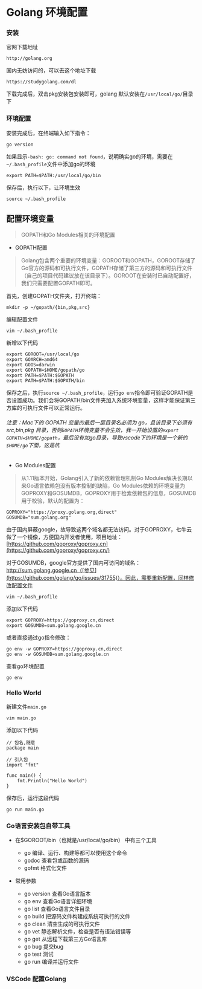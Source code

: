# Golang 环境配置
### 安装
官网下载地址
```
http://golang.org
```
国内无妨访问的，可以去这个地址下载
```
https://studygolang.com/dl
```

下载完成后，双击pkg安装包安装即可，golang 默认安装在`/usr/local/go/`目录下

### 环境配置
安装完成后，在终端输入如下指令：
```
go version
```
如果显示`-bash: go: command not found`，说明确实go的环境，需要在`~/.bash_profile`文件中添加go的环境
```
export PATH=$PATH:/usr/local/go/bin
```
保存后，执行以下，让环境生效
```
source ~/.bash_profile
```

## 配置环境变量
> GOPATH和Go Modules相关的环境配置

- GOPATH配置
> Golang包含两个重要的环境变量：GOROOT和GOPATH，GOROOT存储了Go官方的源码和可执行文件，GOPATH存储了第三方的源码和可执行文件（自己的项目代码建议放在该目录下）。GOROOT在安装时已自动配置好，我们只需要配置GOPATH即可。

首先，创建GOPATH文件夹，打开终端：
```
mkdir -p ~/gopath/{bin,pkg,src}
```

编辑配置文件
```
vim ~/.bash_profile
```

新增以下代码
```
export GOROOT=/usr/local/go
export GOARCH=amd64
export GOOS=darwin
export GOPATH=$HOME/gopath/go
export PATH=$PATH:$GOPATH
export PATH=$PATH:$GOPATH/bin
```

保存之后，执行`source ~/.bash_profile`，运行`go env`指令即可验证GOPATH是否设置成功。我们会将GOPATH/bin文件夹加入系统环境变量，这样才能保证第三方库的可执行文件可以正常运行。

###### 注意：Mac下的 GOPATH 变量的最后一层目录名必须为 go，且该目录下必须有 src,bin,pkg 目录，否则`GOPATH`环境变量不会生效，我一开始设置的`export GOPATH=$HOME/gopath`，最后没有加go目录，导致vscode下的环境是一个新的`$HOME/go`下面，这是坑

- Go Modules配置
> 从1.11版本开始，Golang引入了新的依赖管理机制Go Modules解决长期以来Go语言依赖包没有版本控制的缺陷，Go Modules依赖的环境变量为GOPROXY和GOSUMDB，GOPROXY用于检索依赖包的信息，GOSUMDB用于校验，默认的配置为：

```
GOPROXY="https://proxy.golang.org,direct"
GOSUMDB="sum.golang.org"
```

由于国内屏蔽google，故导致这两个域名都无法访问。对于GOPROXY，七牛云做了一个镜像，方便国内开发者使用，项目地址：
[https://github.com/goproxy/goproxy.cn](https://github.com/goproxy/goproxy.cn/)

对于GOSUMDB，google官方提供了国内可访问的域名：http://sum.golang.google.cn（[参见](https://github.com/golang/go/issues/31755)）。因此，需要重新配置，同样修改配置文件
```
vim ~/.bash_profile
```
添加以下代码
```
export GOPROXY=https://goproxy.cn,direct
export GOSUMDB=sum.golang.google.cn
```

或者直接通过go指令修改：
```
go env -w GOPROXY=https://goproxy.cn,direct
go env -w GOSUMDB=sum.golang.google.cn
```

查看go环境配置
```
go env
```

### Hello World
新建文件`main.go`
```
vim main.go
```

添加以下代码
```
// 包名,随意
package main

// 引入包
import "fmt"

func main() {
    fmt.Println("Hello World")
}
```

保存后，运行这段代码
```
go run main.go
```

### Go语言安装包自带工具

- 在$GOROOT/bin（也就是/usr/local/go/bin） 中有三个工具
    - go 编译、运行、构建等都可以使用这个命令
    - godoc 查看包或函数的源码
    - gofmt 格式化文件

- 常用参数
    - go version 查看Go语言版本
    - go env 查看Go语言详细环境
    - go list 查看Go语言文件目录
    - go build 把源码文件构建成系统可执行的文件
    - go clean 清空生成的可执行文件
    - go vet 静态解析文件，检查是否有语法错误等
    - go get 从远程下载第三方Go语言库
    - go bug 提交bug
    - go test 测试
    - go run 编译并运行文件

### VSCode 配置Golang

